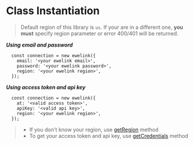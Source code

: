 # Class Instantiation

> Default region of this library is `us`. If your are in a different one, **you must** specify region parameter or error 400/401 will be returned.

**_Using email and password_**
```
  const connection = new ewelink({
    email: '<your ewelink email>',
    password: '<your ewelink password>',
    region: '<your ewelink region>',
  });
```

**_Using access token and api key_**
```
  const connection = new ewelink({
    at: '<valid access token>',
    apiKey: '<valid api key>',
    region: '<your ewelink region>',
  });
```

> * If you don't know your region, use [getRegion](available-methods/getregion) method
> * To get your access token and api key, use [getCredentials](available-methods/getcredentials) method